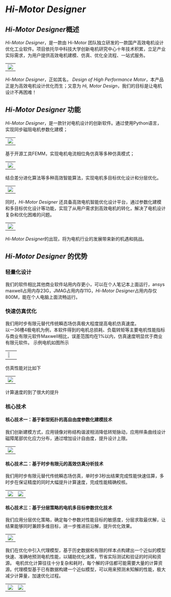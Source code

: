#  *Hi-Motor Designer*
##  *Hi-Motor Designer*概述
*Hi-Motor Designer*，是一款由 Hi-Motor 团队独立研发的一款国产高效电机设计优化工业软件。项目依托华中科技大学创新电机研究中心十年技术积累，立足产业实际需求，为用户提供高效电机建模、仿真、优化全流程、一站式服务。<br>
<table><tr>
<td><img src="./what-is-hmd/Initial.jpg" /></td>
</tr></table>

*Hi-Motor Designer*，正如其名， *Design of High Performance Motor*，本产品正是为高效电机设计优化而生；又意为 *Hi, Motor Design*，我们的目标是让电机设计不再困难！<br>

## *Hi-Motor Designer* 功能
*Hi-Motor Designer*，是一款针对电机设计的创新软件。通过使用Python语言，实现同步磁阻电机参数化建模；<br>

<table><tr>
<td><img src="./what-is-hmd/modeling.jpg" /></td>
</tr></table>

基于开源工具FEMM，实现电机电流相位角仿真等多种仿真模式；<br>
<table><tr>
<td><img src="./what-is-hmd/simulation.jpg" /></td>
</tr></table>

结合差分进化算法等多种高效智能算法，实现电机多目标优化设计和分层优化。<br>
<table><tr>
<td><img src="./what-is-hmd/simulation-0.jpg" /></td>
</tr></table>

同时，*Hi-Motor Designer* 还具备高效电机智能优化设计平台，通过参数化建模和多目标优化设计等功能，实现了从用户需求到高效电机的转化，解决了电机设计复杂和优化困难的问题。<br>
<table><tr>
<td><img src="./what-is-hmd/optimization-1.jpg" /></td>
</tr></table>

*Hi-Motor Designer*的出现，将为电机行业的发展带来新的机遇和挑战。
## *Hi-Motor Designer* 的优势

### 轻量化设计
我们的软件相比其他商业软件站用内存更小，可以在个人笔记本上面运行，ansys maxwell占用内存23G，JMAG占用内存11G，*Hi-Motor Designer*占用内存仅800M，能在个人电脑上面流畅运行。
### 快速仿真优化
我们用时步有限元替代传统瞬态场仿真极大程度提高电机仿真速度。<br>
以一36槽4极电机为例，本软件得到的电机总损耗、负载转矩等主要电机性能指标与商业有限元软件Maxwell相比，误差范围均在1%以内，仿真速度明显优于商业有限元软件。
示例电机如图所示<br>
<table><tr>
<td><img src="./what-is-hmd/model.jpg" width=50%/></td>
</tr></table>

仿真性能对比如下
<table><tr>
<td><img src="./what-is-hmd/result.jpg" /></td>
</tr></table>

计算速度的到了很大的提升
### 核心技术
#### 核心技术一：基于新型拓扑的高自由度参数化建模技术
我们创新建模方式，应用镜像对称结构谐波相消降低转矩脉动，应用样条曲线设计磁障尾部优化应力分布，通过增加设计自由度，提升设计上限。
<table><tr>
<td><img src="./what-is-hmd/mirror.jpg" /></td>
</tr></table>

#### 核心技术二：基于时步有限元的高效仿真分析技术
我们用时步有限元替代传统瞬态场仿真，单时步3秒出结果完成性能快速估算，多时步在保证精度的同时大幅提升计算速度，完成性能精确校核。
<table><tr>
<td><img src="./what-is-hmd/FEA-1.jpg" /></td>
<td><img src="./what-is-hmd/FEA-2.jpg" /></td>
</tr></table>

#### 核心技术三：基于分层策略的电机多目标参数优化技术
我们应用分层优化策略，确定每个参数对性能目标的敏感度，分层求取最优解，让结果能够同时兼顾多维目标，进一步推进前沿解，提升优化效果。
<table><tr>
<td><img src="./what-is-hmd/optimization.jpg" /></td>
</tr></table>

我们在优化中引入代理模型，基于历史数据和有限的样本点构建出一个近似的模型快速、准确地预测电机性能，以辅助优化决策，节省实际测试和验证的时间和资源。
电机优化计算往往十分复杂和耗时，每个解的评估都可能需要大量的计算资源。代理模型基于已有数据构建一个近似模型，可以用来预测未知解的性能，极大减少计算量，加速优化过程。
<table><tr>
<td><img src="./what-is-hmd/proxy-1.jpg" /></td>
<td><img src="./what-is-hmd/proxy-2.jpg" /></td>
</tr></table>